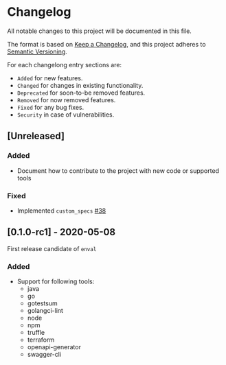 # Changelog
All notable changes to this project will be documented in this file.

The format is based on [Keep a Changelog](https://keepachangelog.com/en/1.0.0/),
and this project adheres to [Semantic Versioning](https://semver.org/spec/v2.0.0.html).

For each changelong entry sections are:

* `Added` for new features.
* `Changed` for changes in existing functionality.
* `Deprecated` for soon-to-be removed features.
* `Removed` for now removed features.
* `Fixed` for any bug fixes.
* `Security` in case of vulnerabilities.


## [Unreleased]

### Added

- Document how to contribute to the project with new code or supported tools

### Fixed

- Implemented `custom_specs` [#38](https://github.com/Adhara-Tech/enval/pull/38)

## [0.1.0-rc1] - 2020-05-08

First release candidate of `enval`

### Added

- Support for following tools:
    - java
    - go
    - gotestsum
    - golangci-lint
    - node
    - npm
    - truffle
    - terraform
    - openapi-generator
    - swagger-cli

